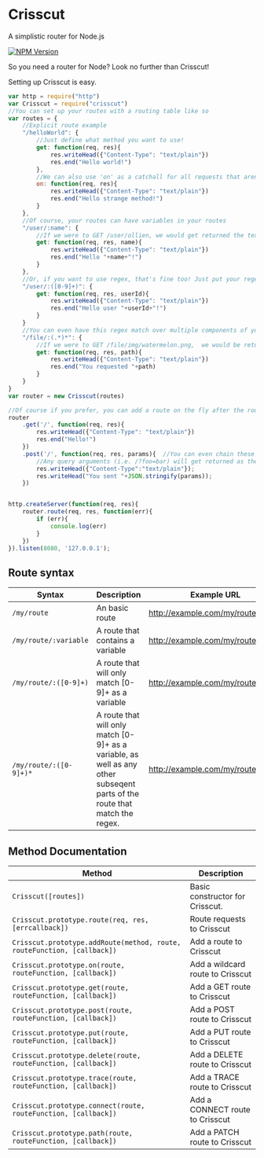 # Crisscut
A simplistic router for Node.js

[![NPM Version][npm-badge]][npm-url]

So you need a router for Node? Look no further than Crisscut!

Setting up Crisscut is easy.

```javascript
var http = require("http")
var Crisscut = require("crisscut")
//You can set up your routes with a routing table like so
var routes = {
	//Explicit route example
	"/helloWorld": {
		//Just define what method you want to use!
		get: function(req, res){
			res.writeHead({"Content-Type": "text/plain"})
			res.end("Hello world!")
		}, 
		//We can also use 'on' as a catchall for all requests that aren't already defined. For example, a POST would end up in this function
		on: function(req, res){
			res.writeHead({"Content-Type": "text/plain"})
			res.end("Hello strange method!")
		}
	}, 
	//Of course, your routes can have variables in your routes
	"/user/:name": {
		//If we were to GET /user/ollien, we would get returned the text "Hello ollien!"
		get: function(req, res, name){
			res.writeHead({"Content-Type": "text/plain"})
			res.end("Hello "+name+"!")
		}
	}, 
	//Or, if you want to use regex, that's fine too! Just put your regex in prands, like so
	"/user/:([0-9]+)": {
		get: function(req, res, userId){
			res.writeHead({"Content-Type": "text/plain"})
			res.end("Hello user "+userId+"!")
		}
	}
	//You can even have this regex match over multiple components of your url.
	"/file/:(.*)*": { 
		//If we were to GET /file/img/watermelon.png,  we would be returned the text "You requested img/watermelon.png"
		get: function(req, res, path){
			res.writeHead({"Content-Type": "text/plain"})
			res.end("You requested "+path)
		}
	}
}
var router = new Crisscut(routes)

//Of course if you prefer, you can add a route on the fly after the router is defined.
router
	.get('/', function(req, res){
		res.writeHead({"Content-Type": "text/plain"})
		res.end("Hello!")
	})
	.post('/', function(req, res, params){  //You can even chain these together if you want!
		//Any query arguments (i.e. /?foo=bar) will get returned as the final argument to your callback.
		res.writeHead({"Content-Type":"text/plain"});
		res.writeHead("You sent "+JSON.stringify(params));
	})


http.createServer(function(req, res){
	router.route(req, res, function(err){
		if (err){
			console.log(err)
		}
	})
}).listen(8080, '127.0.0.1');

```
## Route syntax

Syntax | Description | Example URL
-------|------------ | -----------
`/my/route` | An basic route | http://example.com/my/route
`/my/route/:variable` | A route that contains a variable | http://example.com/my/route/hello
`/my/route/:([0-9]+)` | A route that will only match [0-9]+ as a variable | http://example.com/my/route/59
`/my/route/:([0-9]+)*` | A route that will only match [0-9]+ as a variable,  as well as any other subseqent parts of the route that match the regex.  | http://example.com/my/route/59/82


## Method Documentation

Method | Description
--------|---------
`Crisscut([routes])` | Basic constructor for Crisscut.
`Crisscut.prototype.route(req, res, [errcallback])` | Route requests to Crisscut
`Crisscut.prototype.addRoute(method, route, routeFunction, [callback])` | Add a route to Crisscut
`Crisscut.prototype.on(route, routeFunction, [callback])` | Add a wildcard route to Crisscut
`Crisscut.prototype.get(route, routeFunction, [callback])` | Add a GET route to Crisscut
`Crisscut.prototype.post(route, routeFunction, [callback])` | Add a POST route to Crisscut
`Crisscut.prototype.put(route, routeFunction, [callback])` | Add a PUT route to Crisscut
`Crisscut.prototype.delete(route, routeFunction, [callback])` | Add a DELETE route to Crisscut
`Crisscut.prototype.trace(route, routeFunction, [callback])` | Add a TRACE route to Crisscut
`Crisscut.prototype.connect(route, routeFunction, [callback])` | Add a CONNECT route to Crisscut
`Crisscut.prototype.path(route, routeFunction, [callback])` | Add a PATCH route to Crisscut

[npm-badge]: https://badge.fury.io/js/crisscut.svg
[npm-url]: https://npmjs.org/package/crisscut
